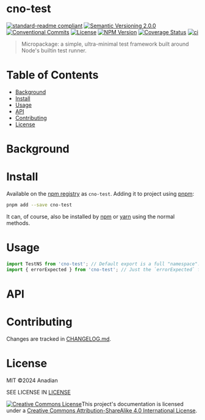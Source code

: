 # cno-test
[![standard-readme compliant](https://img.shields.io/badge/readme%20style-standard-brightgreen.svg?style=flat-square)](https://github.com/RichardLitt/standard-readme)
[![Semantic Versioning 2.0.0](https://img.shields.io/badge/semver-2.0.0-brightgreen?style=flat-square)](https://semver.org/spec/v2.0.0.html)
[![Conventional Commits](https://img.shields.io/badge/Conventional%20Commits-1.0.0-yellow.svg?style=flat-square)](https://conventionalcommits.org)
[![License](https://img.shields.io/github/license/Anadian/cno-test)](https://github.com/Anadian/cno-test/blob/main/LICENSE)
[![NPM Version](https://img.shields.io/npm/v/cno-test)](https://www.npmjs.com/package/cno-test)
[![Coverage Status](https://coveralls.io/repos/github/Anadian/cno-test/badge.svg?branch=main)](https://coveralls.io/github/Anadian/cno-test?branch=main)
[![ci](https://github.com/Anadian/cno-test/actions/workflows/ci.yml/badge.svg)](https://github.com/Anadian/cno-test/actions/workflows/ci.yml)

> Micropackage: a simple, ultra-minimal test framework built around Node's builtin test runner.
# Table of Contents
- [Background](#Background)
- [Install](#Install)
- [Usage](#Usage)
- [API](#API)
- [Contributing](#Contributing)
- [License](#License)
# Background
# Install
Available on the [npm registry](https://www.npmjs.com/package/cno-test) as `cno-test`.
Adding it to project using [pnpm](https://pnpm.io/cli/add):
```sh
pnpm add --save cno-test
```
It can, of course, also be installed by [npm](https://docs.npmjs.com/cli/v8/commands/npm-install) or [yarn](https://yarnpkg.com/getting-started/usage) using the normal methods.
# Usage
```js
import TestNS from 'cno-test'; // Default export is a full "namespace".
import { errorExpected } from 'cno-test'; // Just the `errorExpected` function.
```
# API
# Contributing
Changes are tracked in [CHANGELOG.md](CHANGELOG.md).
# License
MIT ©2024 Anadian

SEE LICENSE IN [LICENSE](LICENSE)

[![Creative Commons License](https://i.creativecommons.org/l/by-sa/4.0/88x31.png)](http://creativecommons.org/licenses/by-sa/4.0/)This project's documentation is licensed under a [Creative Commons Attribution-ShareAlike 4.0 International License](http://creativecommons.org/licenses/by-sa/4.0/).
